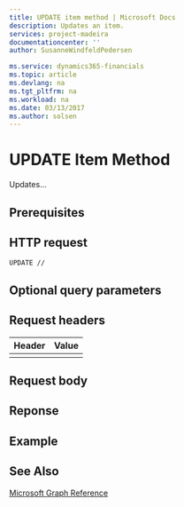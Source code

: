 ```yaml
---
title: UPDATE item method | Microsoft Docs
description: Updates an item.
services: project-madeira
documentationcenter: ''
author: SusanneWindfeldPedersen

ms.service: dynamics365-financials
ms.topic: article
ms.devlang: na
ms.tgt_pltfrm: na
ms.workload: na
ms.date: 03/13/2017
ms.author: solsen
---
```


# UPDATE Item Method
Updates...

## Prerequisites

## HTTP request
```
UPDATE //
```
## Optional query parameters

## Request headers

|Header|Value|
|------|-----|
|||

## Request body

## Reponse

## Example

## See Also
[Microsoft Graph Reference](graph-reference.md)  